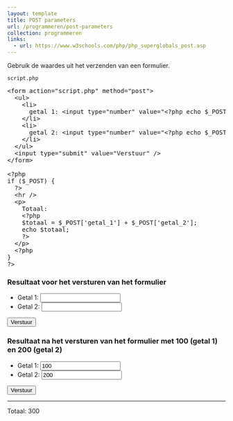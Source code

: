 ```yaml
---
layout: template
title: POST parameters
url: /programmeren/post-parameters
collection: programmeren
links:
  - url: https://www.w3schools.com/php/php_superglobals_post.asp
---
```

Gebruik de waardes uit het verzenden van een formulier.

<code>script.php</code>
<pre data-enlighter-theme="beyond" data-enlighter-language="php">
&lt;form action="script.php" method="post"&gt;
  &lt;ul&gt;
    &lt;li&gt;
      getal 1: &lt;input type="number" value="&lt;?php echo $_POST['getal_1']?&gt;" name="getal_1" /&gt;
    &lt;/li&gt;
    &lt;li&gt;
      getal 2: &lt;input type="number" value="&lt;?php echo $_POST['getal_2']?&gt;" name="getal_2" /&gt;
    &lt;/li&gt;
  &lt;/ul&gt;
  &lt;input type="submit" value="Verstuur" /&gt;
&lt;/form&gt;

&lt;?php
if ($_POST) {
  ?&gt;
  &lt;hr /&gt;
  &lt;p&gt;
    Totaal: 
    &lt;?php
    $totaal = $_POST['getal_1'] + $_POST['getal_2'];
    echo $totaal;
    ?&gt;
  &lt;/p&gt;
  &lt;?php
}
?&gt;
</pre>

### Resultaat voor het versturen van het formulier
<div class="shadow result">
    <form>
    <ul>
    <li>Getal 1: <input type="number" /></li>
    <li>Getal 2: <input type="number" /></li>
    </ul>
    <input type="submit" value="Verstuur" />
    </form>
</div>

### Resultaat na het versturen van het formulier met 100 (getal 1) en 200 (getal 2)
<div class="shadow result">
    <form>
    <ul>
    <li>Getal 1: <input type="number" value="100" /></li>
    <li>Getal 2: <input type="number" value="200" /></li>
    </ul>
    <input type="submit" value="Verstuur" />
    </form>
    <hr />
    <p>Totaal: 300</p>
</div>